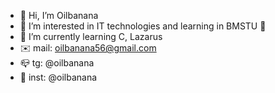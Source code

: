 - 👋 Hi, I’m Oilbanana
- 👀 I’m interested in IT technologies and learning in BMSTU 🏬 
- 🌱 I’m currently learning C, Lazarus
- ✉️ mail: oilbanana56@gmail.com
- 📪 tg: @oilbanana
- 👕 inst: @oilbanana


<!---
Oilbanana/Oilbanana is a ✨ special ✨ repository because its `README.md` (this file) appears on your GitHub profile.
You can click the Preview link to take a look at your changes.
--->
